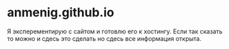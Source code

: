 # anmenig.github.io

Я эксперементирую с сайтом и готовлю его к хостингу. Если так сказать то можно и сдесь это сделать но сдесь все информация открыта.

